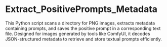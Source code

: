 # Extract_PositivePrompts_Metadata
This Python script scans a directory for PNG images, extracts metadata containing prompts, and saves the positive prompt in a corresponding text file. Designed for images generated by tools like ComfyUI, it decodes JSON-structured metadata to retrieve and store textual prompts efficiently.
